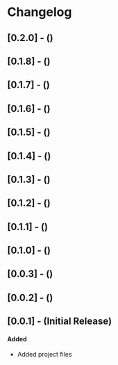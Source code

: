 # Changelog

## [0.2.0] - ()

## [0.1.8] - ()

## [0.1.7] - ()

## [0.1.6] - ()

## [0.1.5] - ()

## [0.1.4] - ()

## [0.1.3] - ()

## [0.1.2] - ()

## [0.1.1] - ()

## [0.1.0] - ()

## [0.0.3] - ()

## [0.0.2] - ()

## [0.0.1] - (Initial Release)
#### Added
- Added project files
